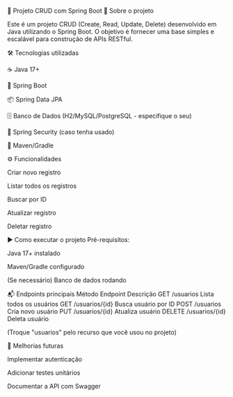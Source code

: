 📌 Projeto CRUD com Spring Boot
📖 Sobre o projeto

Este é um projeto CRUD (Create, Read, Update, Delete) desenvolvido em Java utilizando o Spring Boot.
O objetivo é fornecer uma base simples e escalável para construção de APIs RESTful.

🛠️ Tecnologias utilizadas

☕ Java 17+

🌱 Spring Boot

📦 Spring Data JPA

🗄️ Banco de Dados (H2/MySQL/PostgreSQL - especifique o seu)

🔑 Spring Security (caso tenha usado)

📗 Maven/Gradle

⚙️ Funcionalidades

Criar novo registro

Listar todos os registros

Buscar por ID

Atualizar registro

Deletar registro

▶️ Como executar o projeto
Pré-requisitos:

Java 17+ instalado

Maven/Gradle configurado

(Se necessário) Banco de dados rodando


📬 Endpoints principais
Método	Endpoint	Descrição
GET	/usuarios	Lista todos os usuários
GET	/usuarios/{id}	Busca usuário por ID
POST	/usuarios	Cria novo usuário
PUT	/usuarios/{id}	Atualiza usuário
DELETE	/usuarios/{id}	Deleta usuário

(Troque "usuarios" pelo recurso que você usou no projeto)

📌 Melhorias futuras

Implementar autenticação

Adicionar testes unitários

Documentar a API com Swagger
